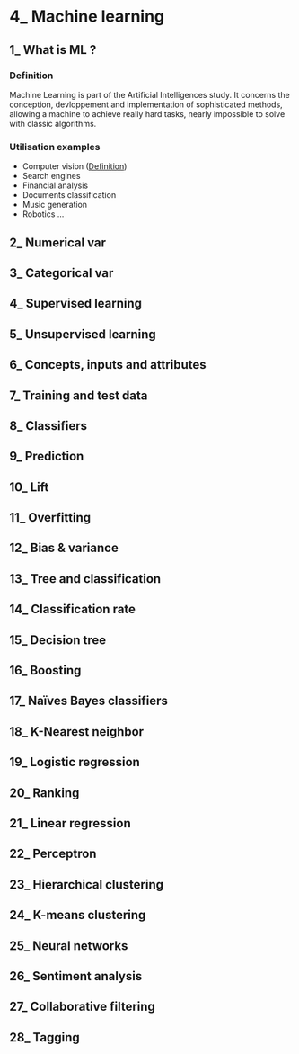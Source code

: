 # 4_ Machine learning

## 1_ What is ML ?

### Definition

Machine Learning is part of the Artificial Intelligences study. It concerns the conception, devloppement and implementation of sophisticated methods, allowing a machine to achieve really hard tasks, nearly impossible to solve with classic algorithms.

### Utilisation examples

* Computer vision ([Definition](http://www.bmva.org/visionoverview))
* Search engines
* Financial analysis
* Documents classification
* Music generation
* Robotics ...

## 2_ Numerical var

## 3_ Categorical var

## 4_ Supervised learning

## 5_ Unsupervised learning

## 6_ Concepts, inputs and attributes

## 7_ Training and test data

## 8_ Classifiers

## 9_ Prediction

## 10_ Lift

## 11_ Overfitting

## 12_ Bias & variance

## 13_ Tree and classification

## 14_ Classification rate

## 15_ Decision tree

## 16_ Boosting

## 17_ Naïves Bayes classifiers

## 18_ K-Nearest neighbor

## 19_ Logistic regression

## 20_ Ranking

## 21_ Linear regression

## 22_ Perceptron

## 23_ Hierarchical clustering

## 24_ K-means clustering

## 25_ Neural networks

## 26_ Sentiment analysis

## 27_ Collaborative filtering

## 28_ Tagging
